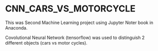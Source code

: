 # CNN_CARS_VS_MOTORCYCLE

This was Second Machine Learning project using Jupyter Noter book in Anaconda.

Covolutional Neural Network (tensorflow) was used to distinguish 2 different objects (cars vs motor cycles).
